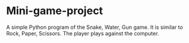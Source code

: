 # Mini-game-project
A simple Python program of the Snake, Water, Gun game. It is similar to Rock, Paper, Scissors. The player plays against the computer.
